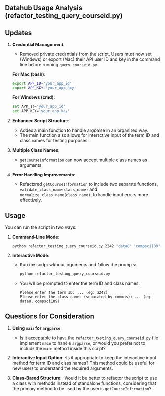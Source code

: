 ## Datahub Usage Analysis (refactor_testing_query_courseid.py)

## Updates

1. **Credential Management**:
   - Removed private credentials from the script. Users must now set (Windows) or export (Mac) their API user ID and key in the command line before running `query_courseid.py`.

   **For Mac (bash)**:
   ```bash
   export APP_ID='your_app_id'
   export APP_KEY='your_app_key'
   ```

   **For Windows (cmd)**:
   ```bash
   set APP_ID='your_app_id'
   set APP_KEY='your_app_key'
   ```

2. **Enhanced Script Structure**:

    - Added a main function to handle argparse in an organized way.
    - The main function also allows for interactive input of the term ID and class names for testing purposes.

3. **Multiple Class Names**:

    - `getCourseInformation` can now accept multiple class names as arguments.

4. **Error Handling Improvements**:

    - Refactored `getCourseInformation` to include two separate functions, `validate_class_name(class_name)` and `normalize_class_name(class_name)`, to handle input errors more effectively.

## Usage

You can run the script in two ways:

1. **Command-Line Mode**:
    ```bash
    python refactor_testing_query_courseid.py 2242 "data8" "compsci189"
    ```

2. **Interactive Mode**:
    - Run the script without arguments and follow the prompts:
        ```bash
        python refactor_testing_query_courseid.py
        ```

    - You will be prompted to enter the term ID and class names:
        ```text
        Please enter the term ID: ... (eg: 2242)
        Please enter the class names (separated by commas): ... (eg: data8, compsci189)
        ```
## Questions for Consideration

1. **Using `main` for `argparse`**:
    - Is it acceptable to have the `refactor_testing_query_courseid.py` file implement `main` to handle `argparse`, or would you prefer not to include the `main` method inside this script?
      

2. **Interactive Input Option**:
    -Is it appropriate to keep the interactive input method for term ID and class names? This method could be useful for new users to understand the required arguments.
   

4. **Class-Based Structure**:
    -Would it be better to refactor the script to use a class with methods instead of standalone functions, considering that the primary method to be used by the user is `getCourseInformation`?

